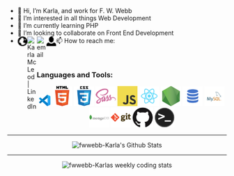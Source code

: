 - 👋 Hi, I’m Karla, and work for F. W. Webb
- 👀 I’m interested in all things Web Development
- 🌱 I’m currently learning PHP
- 💞️ I’m looking to collaborate on Front End Development
- 📫 How to reach me: [<img align="left" alt="karla-mcleod.com/" width="22px" src="https://raw.githubusercontent.com/iconic/open-iconic/master/svg/globe.svg" />][website]
[<img align="left" alt="Karla McLeod | LinkedIn" width="22px" src="https://cdn.jsdelivr.net/npm/simple-icons@v3/icons/linkedin.svg" />][linkedin]
[<img align="left" alt="email" width="22px" src="https://cdn.jsdelivr.net/npm/simple-icons@v3/icons/gmail.svg" />][email]
[<img align="left" alt="resume" width="22px" src="https://raw.githubusercontent.com/iconic/open-iconic/master/svg/person.svg" />][CV]
<br />

### Languages and Tools:
<p align="center">
    <img alt="Visual Studio Code" width="26px" src="https://raw.githubusercontent.com/github/explore/80688e429a7d4ef2fca1e82350fe8e3517d3494d/topics/visual-studio-code/visual-studio-code.png">
    <img alt="HTML5" width="46px" src="https://raw.githubusercontent.com/github/explore/80688e429a7d4ef2fca1e82350fe8e3517d3494d/topics/html/html.png">
    <img alt="CSS3" width="46px" src="https://raw.githubusercontent.com/github/explore/80688e429a7d4ef2fca1e82350fe8e3517d3494d/topics/css/css.png">
    <img alt="Sass" width="46px" src="https://raw.githubusercontent.com/github/explore/80688e429a7d4ef2fca1e82350fe8e3517d3494d/topics/sass/sass.png">
    <img alt="JavaScript" width="46px" src="https://raw.githubusercontent.com/github/explore/80688e429a7d4ef2fca1e82350fe8e3517d3494d/topics/javascript/javascript.png">
    <img alt="React" width="46px" src="https://raw.githubusercontent.com/github/explore/80688e429a7d4ef2fca1e82350fe8e3517d3494d/topics/react/react.png">
    <img alt="Node.js" width="46px" src="https://raw.githubusercontent.com/github/explore/80688e429a7d4ef2fca1e82350fe8e3517d3494d/topics/nodejs/nodejs.png">
    <img alt="SQL" width="46px" src="https://raw.githubusercontent.com/github/explore/80688e429a7d4ef2fca1e82350fe8e3517d3494d/topics/sql/sql.png">
    <img alt="MySQL" width="46px" src="https://raw.githubusercontent.com/github/explore/80688e429a7d4ef2fca1e82350fe8e3517d3494d/topics/mysql/mysql.png">
    <img alt="MongoDB" width="46px" src="https://raw.githubusercontent.com/github/explore/80688e429a7d4ef2fca1e82350fe8e3517d3494d/topics/mongodb/mongodb.png">
    <img alt="Git" width="46px" src="https://raw.githubusercontent.com/github/explore/80688e429a7d4ef2fca1e82350fe8e3517d3494d/topics/git/git.png">
    <img alt="GitHub" width="46px" src="https://raw.githubusercontent.com/github/explore/78df643247d429f6cc873026c0622819ad797942/topics/github/github.png">
    <img alt="HTML5" width="46px" src="https://raw.githubusercontent.com/github/explore/80688e429a7d4ef2fca1e82350fe8e3517d3494d/topics/terminal/terminal.png">
</p>

---
<p align="center">
    <img alt="fwwebb-Karla's Github Stats" src="https://github-readme-stats.vercel.app/api?username=fwwebb-Karla&show_icons=true&hide_border=true" />
</p>

---
<p align="center">
    <img src="https://github.com/fwwebb-Karla/fwwebb-Karla/blob/master/images/stat.svg" alt="fwwebb-Karlas weekly coding stats"/>
</p>

[website]: http://www.karla-mcleod.com
[linkedin]: https://www.linkedin.com/in/karlamcleod/
[email]: mailto:mcleod.karla@gmail.com
[CV]: https://gist.github.com/fwwebb-Karla/

